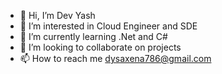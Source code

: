 - 👋 Hi, I’m Dev Yash
- 👀 I’m interested in Cloud Engineer and SDE
- 🌱 I’m currently learning .Net and C#
- 💞️ I’m looking to collaborate on projects
- 📫 How to reach me dysaxena786@gmail.com

<!---
devyash786/devyash786 is a ✨ special ✨ repository because its `README.md` (this file) appears on your GitHub profile.
You can click the Preview link to take a look at your changes.
--->
